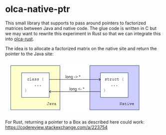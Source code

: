 # olca-native-ptr
This small library that supports to pass around pointers to factorized matrices
between Java and native code. The glue code is written in C but we may want
to rewrite this experiment in Rust so that we can integrate this into
[olca-rust](https://github.com/msrocka/olca-rust).

The idea is to allocate a factorized matrix on the native site and return
the pointer to the Java site:

![](principle.png)


For Rust, returning a pointer to a Box as described here could work:
https://codereview.stackexchange.com/a/223754